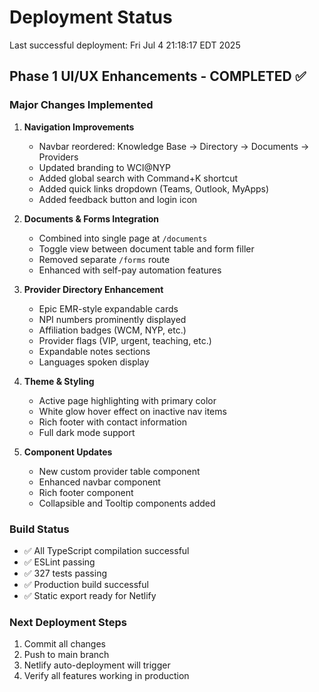 # Deployment Status
Last successful deployment: Fri Jul  4 21:18:17 EDT 2025

## Phase 1 UI/UX Enhancements - COMPLETED ✅

### Major Changes Implemented
1. **Navigation Improvements**
   - Navbar reordered: Knowledge Base → Directory → Documents → Providers
   - Updated branding to WCI@NYP
   - Added global search with Command+K shortcut
   - Added quick links dropdown (Teams, Outlook, MyApps)
   - Added feedback button and login icon

2. **Documents & Forms Integration**
   - Combined into single page at `/documents`
   - Toggle view between document table and form filler
   - Removed separate `/forms` route
   - Enhanced with self-pay automation features

3. **Provider Directory Enhancement**
   - Epic EMR-style expandable cards
   - NPI numbers prominently displayed
   - Affiliation badges (WCM, NYP, etc.)
   - Provider flags (VIP, urgent, teaching, etc.)
   - Expandable notes sections
   - Languages spoken display

4. **Theme & Styling**
   - Active page highlighting with primary color
   - White glow hover effect on inactive nav items
   - Rich footer with contact information
   - Full dark mode support

5. **Component Updates**
   - New custom provider table component
   - Enhanced navbar component
   - Rich footer component
   - Collapsible and Tooltip components added

### Build Status
- ✅ All TypeScript compilation successful
- ✅ ESLint passing
- ✅ 327 tests passing
- ✅ Production build successful
- ✅ Static export ready for Netlify

### Next Deployment Steps
1. Commit all changes
2. Push to main branch
3. Netlify auto-deployment will trigger
4. Verify all features working in production

